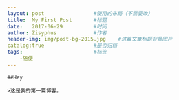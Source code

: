 ```yaml
---
layout: post                #使用的布局（不需要改）
title:  My First Post       #标题
date:   2017-06-29          #时间
author: Zisyphus            #作者
header-img: img/post-bg-2015.jpg    #这篇文章标题背景图片
catalog:true                #是否归档
tags:                       #标签
    -随便
---
```

    
    ##Hey
    
    >这是我的第一篇博客。
